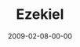 ---
layout: message
category: message
series: "Lost Books"
title: "Ezekiel"
date: 2009-02-08-00-00
message_id: 544
audio: "http://s3.amazonaws.com/crossroads-media/messages/audio/LostBooks5.mp3"
audio-duration: "28:42"
description: "Brian Tome discusses being faithful in the midst of changing times."
video: "http://s3.amazonaws.com/crossroads-media/messages/video/LostBooks5.mp4"
video-duration: "28:42"
video-image: "http://s3.amazonaws.com/crossroads-media/images/LostBooks5-still.jpg"
notes-description: ""
notes: "http://s3.amazonaws.com/crossroads-media/documents/SN_02_08-08_09.pdf"
notes-title: "Lost Books&#58; Ezekiel (Study Notes)"
program: "http://s3.amazonaws.com/crossroads-media/documents/0207_08Program.pdf"
explicit: false
---